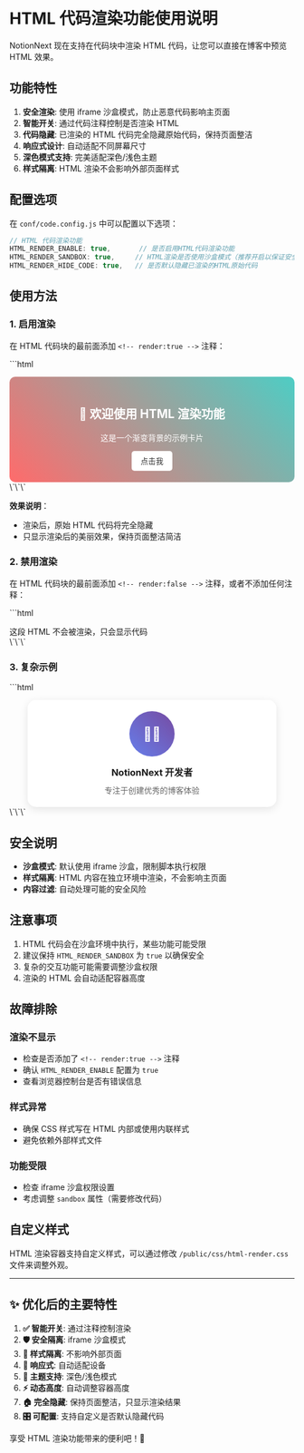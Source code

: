 # HTML 代码渲染功能使用说明

NotionNext 现在支持在代码块中渲染 HTML 代码，让您可以直接在博客中预览 HTML 效果。

## 功能特性

1. **安全渲染**: 使用 iframe 沙盒模式，防止恶意代码影响主页面
2. **智能开关**: 通过代码注释控制是否渲染 HTML
3. **代码隐藏**: 已渲染的 HTML 代码完全隐藏原始代码，保持页面整洁
4. **响应式设计**: 自动适配不同屏幕尺寸
5. **深色模式支持**: 完美适配深色/浅色主题
6. **样式隔离**: HTML 渲染不会影响外部页面样式

## 配置选项

在 `conf/code.config.js` 中可以配置以下选项：

```javascript
// HTML 代码渲染功能
HTML_RENDER_ENABLE: true,       // 是否启用HTML代码渲染功能
HTML_RENDER_SANDBOX: true,     // HTML渲染是否使用沙盒模式（推荐开启以保证安全性）
HTML_RENDER_HIDE_CODE: true,   // 是否默认隐藏已渲染的HTML原始代码
```

## 使用方法

### 1. 启用渲染

在 HTML 代码块的最前面添加 `<!-- render:true -->` 注释：

\`\`\`html
<!-- render:true -->
<div style="background: linear-gradient(45deg, #ff6b6b, #4ecdc4); padding: 20px; border-radius: 10px; color: white; text-align: center;">
  <h2>🎉 欢迎使用 HTML 渲染功能</h2>
  <p>这是一个渐变背景的示例卡片</p>
  <button onclick="alert('Hello NotionNext!')" style="background: white; color: #333; border: none; padding: 8px 16px; border-radius: 5px; cursor: pointer;">
    点击我
  </button>
</div>
\`\`\`

**效果说明**：
- 渲染后，原始 HTML 代码将完全隐藏
- 只显示渲染后的美丽效果，保持页面整洁简洁

### 2. 禁用渲染

在 HTML 代码块的最前面添加 `<!-- render:false -->` 注释，或者不添加任何注释：

\`\`\`html
<!-- render:false -->
<div>这段 HTML 不会被渲染，只会显示代码</div>
\`\`\`

### 3. 复杂示例

\`\`\`html
<!-- render:true -->
<!DOCTYPE html>
<html>
<head>
    <style>
        .card {
            max-width: 400px;
            margin: 0 auto;
            padding: 20px;
            border-radius: 15px;
            box-shadow: 0 4px 15px rgba(0,0,0,0.1);
            background: white;
            transition: transform 0.3s ease;
        }
        .card:hover {
            transform: translateY(-5px);
        }
        .avatar {
            width: 80px;
            height: 80px;
            border-radius: 50%;
            margin: 0 auto 15px;
            background: linear-gradient(45deg, #667eea, #764ba2);
            display: flex;
            align-items: center;
            justify-content: center;
            color: white;
            font-size: 24px;
        }
    </style>
</head>
<body>
    <div class="card">
        <div class="avatar">👨‍💻</div>
        <h3 style="text-align: center; margin: 0 0 10px 0;">NotionNext 开发者</h3>
        <p style="text-align: center; color: #666; margin: 0;">
            专注于创建优秀的博客体验
        </p>
    </div>
</body>
</html>
\`\`\`

## 安全说明

- **沙盒模式**: 默认使用 iframe 沙盒，限制脚本执行权限
- **样式隔离**: HTML 内容在独立环境中渲染，不会影响主页面
- **内容过滤**: 自动处理可能的安全风险

## 注意事项

1. HTML 代码会在沙盒环境中执行，某些功能可能受限
2. 建议保持 `HTML_RENDER_SANDBOX` 为 `true` 以确保安全
3. 复杂的交互功能可能需要调整沙盒权限
4. 渲染的 HTML 会自动适配容器高度

## 故障排除

### 渲染不显示
- 检查是否添加了 `<!-- render:true -->` 注释
- 确认 `HTML_RENDER_ENABLE` 配置为 `true`
- 查看浏览器控制台是否有错误信息

### 样式异常
- 确保 CSS 样式写在 HTML 内部或使用内联样式
- 避免依赖外部样式文件

### 功能受限
- 检查 iframe 沙盒权限设置
- 考虑调整 `sandbox` 属性（需要修改代码）

## 自定义样式

HTML 渲染容器支持自定义样式，可以通过修改 `/public/css/html-render.css` 文件来调整外观。

---

## ✨ 优化后的主要特性

1. **✅ 智能开关**: 通过注释控制渲染
2. **🛡️ 安全隔离**: iframe 沙盒模式
3. **🎨 样式隔离**: 不影响外部页面
4. **📱 响应式**: 自动适配设备
5. **🌙 主题支持**: 深色/浅色模式
6. **⚡ 动态高度**: 自动调整容器高度
7. **🏠 完全隐藏**: 保持页面整洁，只显示渲染结果
8. **🎛️ 可配置**: 支持自定义是否默认隐藏代码

享受 HTML 渲染功能带来的便利吧！🚀